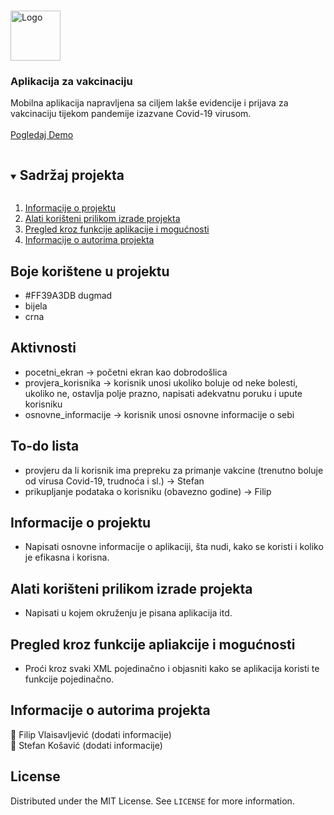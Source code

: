 

<br />
<p >
  <a href="https://github.com/github_username/repo_name">
    <img src="https://i.imgur.com/Mx9CcVW.png" alt="Logo" width="80" height="80">
  </a> <h3 >Aplikacija za vakcinaciju</h3>

  <p >
    Mobilna aplikacija napravljena sa ciljem lakše evidencije i prijava za vakcinaciju tijekom pandemije izazvane Covid-19 virusom.
    <br />
    <br />
    <a href="#dodati_youtube_link">Pogledaj Demo</a>
  </p>
</p>



<!-- TABLE OF CONTENTS -->
<details open="open">
  <summary><h2 style="display: inline-block">Sadržaj projekta</h2></summary>
  <ol>
    <li><a href="#o-projektu">Informacije o projektu</a></li>
    <li><a href="#getting-started">Alati korišteni prilikom izrade projekta</a></li>
    <li><a href="#funkcije">Pregled kroz funkcije aplikacije i mogućnosti</a></li>
    <li><a href="#o-autorima">Informacije o autorima projekta</a></li>
  </ol>
</details>

## Boje korištene u projektu

- #FF39A3DB dugmad
- bijela
- crna

## Aktivnosti
- pocetni_ekran -> početni ekran kao dobrodošlica
- provjera_korisnika -> korisnik unosi ukoliko boluje od neke bolesti, ukoliko ne, ostavlja polje prazno, napisati adekvatnu poruku i upute korisniku
- osnovne_informacije -> korisnik unosi osnovne informacije o sebi

## To-do lista

- provjeru da li korisnik ima prepreku za primanje vakcine (trenutno boluje od virusa Covid-19, trudnoća i sl.) -> Stefan
- prikupljanje podataka o korisniku (obavezno godine) -> Filip

<!-- INFORMACIJE O PROJEKTU -->
## Informacije o projektu

- Napisati osnovne informacije o aplikaciji, šta nudi, kako se koristi i koliko je efikasna i korisna.

<!-- ALATI KORISTENI PRILIKOM IZRADE PROJEKTA -->

## Alati korišteni prilikom izrade projekta

- Napisati u kojem okruženju je pisana aplikacija itd.

<!-- PREGLED KROZ FUNCKIJE APLIKACIJE I MOGUČNOSTI -->

## Pregled kroz funkcije apliakcije i mogućnosti

- Proći kroz svaki XML pojedinačno i objasniti kako se aplikacija koristi te funkcije pojedinačno.

<!-- INFORMACIJE O AUTORIMA PROJEKTA -->

## Informacije o autorima projekta 

:man: Filip Vlaisavljević (dodati informacije)<br>
:man: Stefan Košavić (dodati informacije)




<!-- LICENSA -->
## License

Distributed under the MIT License. See `LICENSE` for more information.


